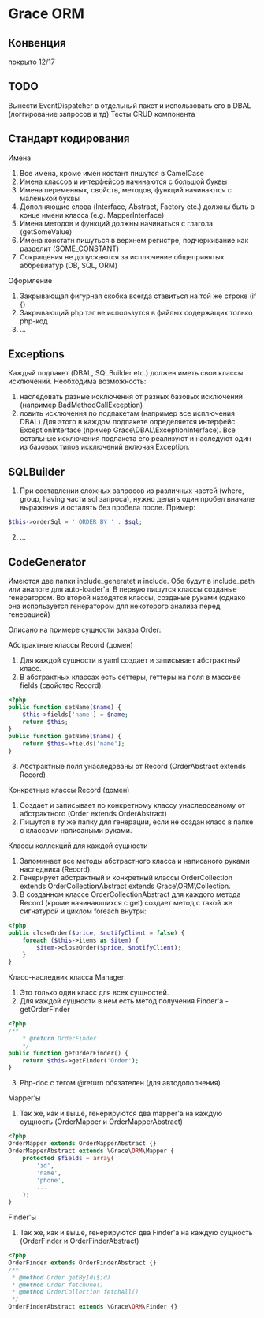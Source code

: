 Grace ORM
=============================

## Конвенция

покрыто
12/17

## TODO
Вынести EventDispatcher в отдельный пакет и использовать его в DBAL (логгирование запросов и тд)
Тесты CRUD компонента


## Стандарт кодирования

Имена
1. Все имена, кроме имен костант пишутся в CamelCase
2. Имена классов и интерфейсов начинаются с большой буквы
3. Имена переменных, свойств, методов, функций начинаются с маленькой буквы
4. Дополняющие слова (Interface, Abstract, Factory etc.) должны быть в конце имени класса (e.g. MapperInterface)
5. Имена методов и функций должны начинаться с глагола (getSomeValue)
6. Имена констатн пишуться в верхнем регистре, подчеркивание как разделит (SOME_CONSTANT)
7. Сокращения не допускаются за исплючение общепринятых аббревиатур (DB, SQL, ORM)

Оформление
1. Закрывающая фигурная скобка всегда ставиться на той же строке (if {)
2. Закрывающий php тэг не использутся в файлых содержащих только php-код
3. ...


## Exceptions

Каждый подпакет (DBAL, SQLBuilder etc.) должен иметь свои классы исключений.
Необходима возможность:
1. наследовать разные исключения от разных базовых исключений (например BadMethodCallException)
2. ловить исключения по подпакетам (например все исплючения DBAL)
Для этого в каждом подпакете определяется интерфейс ExceptionInterface (пример Grace\DBAL\ExceptionInterface).
Все остальные исключения подпакета его реализуют и наследуют один из базовых типов исключений включая Exception.


## SQLBuilder

1. При составлении сложных запросов из различных частей (where, group, having 
части sql запроса), нужно делать один пробел вначале выражения и осталять
без пробела после. Пример:

```php
$this->orderSql = ' ORDER BY ' . $sql;
```

2. ...


## CodeGenerator

Имеются две папки include_generatet и include.
Обе будут в include_path или аналоге для auto-loader'а.
В первую пишутся классы созданые генератором.
Во второй находятся классы, созданые руками (однако она используется генератором для некоторого анализа перед генерацией)

Описано на примере сущности заказа Order:

Абстрактные классы Record (домен)
1. Для каждой сущности в yaml создает и записывает абстрактный класс.
2. В абстрактных классах есть сеттеры, геттеры на поля в массиве fields (свойство Record).

```php
<?php
public function setName($name) {
    $this->fields['name'] = $name;
    return $this;
}
public function getName($name) {
    return $this->fields['name'];
}
```
3. Абстрактные поля унаследованы от Record (OrderAbstract extends Record)

Конкретные классы Record (домен)
1. Создает и записывает по конкретному классу унаследованому от абстрактного (Order extends OrderAbstract)
2. Пишутся в ту же папку для генерации, если не создан класс в папке с классами написаными руками.

Классы коллекций для каждой сущности
1. Запоминает все методы абстрастного класса и написаного руками наследника (Record).
2. Генерирует абстрактный и конкретный классы OrderCollection extends OrderCollectionAbstract extends Grace\ORM\Collection.
3. В созданном классе OrderCollectionAbstract для каждого метода Record (кроме начинающихся с get) создает метод с такой же сигнатурой и циклом foreach внутри:

```php
<?php
public closeOrder($price, $notifyClient = false) {
    foreach ($this->items as $item) {
        $item->closeOrder($price, $notifyClient);
    }
}
```

Класс-наследник класса Manager
1. Это только один класс для всех сущностей.
2. Для каждой сущности в нем есть метод получения Finder'а - getOrderFinder

```php
<?php
/**
    * @return OrderFinder
    */
public function getOrderFinder() {
    return $this->getFinder('Order');
}
```

3. Php-doc с тегом @return обязателен (для автодополнения)

Mapper'ы
1. Так же, как и выше, генерируются два mapper'а на каждую сущность (OrderMapper и OrderMapperAbstract)

```php
<?php
OrderMapper extends OrderMapperAbstract {}
OrderMapperAbstract extends \Grace\ORM\Mapper {
    protected $fields = array(
        'id',
        'name',
        'phone',
        ...
    );
}
```

Finder'ы
1. Так же, как и выше, генерируются два Finder'а на каждую сущность (OrderFinder и OrderFinderAbstract)

```php
<?php
OrderFinder extends OrderFinderAbstract {}
/**
 * @method Order getById($id)
 * @method Order fetchOne()
 * @method OrderCollection fetchAll()
 */
OrderFinderAbstract extends \Grace\ORM\Finder {}
```